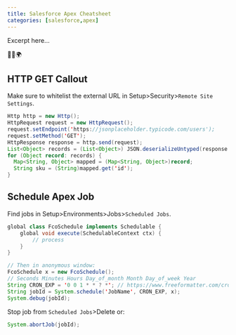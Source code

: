 ```yaml
---
title: Salesforce Apex Cheatsheet
categories: [salesforce,apex]
---
```

Excerpt here...
<p class="text-center">🐍👑🌍</p>
<!--more-->

## HTTP GET Callout

Make sure to whitelist the external URL in Setup>Security>`Remote Site Settings`.

```java
Http http = new Http();
HttpRequest request = new HttpRequest();
request.setEndpoint('https://jsonplaceholder.typicode.com/users');
request.setMethod('GET');
HttpResponse response = http.send(request);
List<Object> records = (List<Object>) JSON.deserializeUntyped(response.getBody());
for (Object record: records) {
  Map<String, Object> mapped = (Map<String, Object>)record;
  String sku = (String)mapped.get('id');
}
```

## Schedule Apex Job

Find jobs in Setup>Environments>Jobs>`Scheduled Jobs`.

```java
global class FcoSchedule implements Schedulable {
	global void execute(SchedulableContext ctx) {
        // process
    }
}

// Then in anonymous window:
FcoSchedule x = new FcoSchedule();
// Seconds Minutes Hours Day_of_month Month Day_of_week Year
String CRON_EXP = '0 0 1 * * ? *'; // https://www.freeformatter.com/cron-expression-generator-quartz.html
String jobId = System.schedule('JobName', CRON_EXP, x);
System.debug(jobId);
```

Stop job from `Scheduled Jobs`>Delete or:
```java
System.abortJob(jobId);
```

